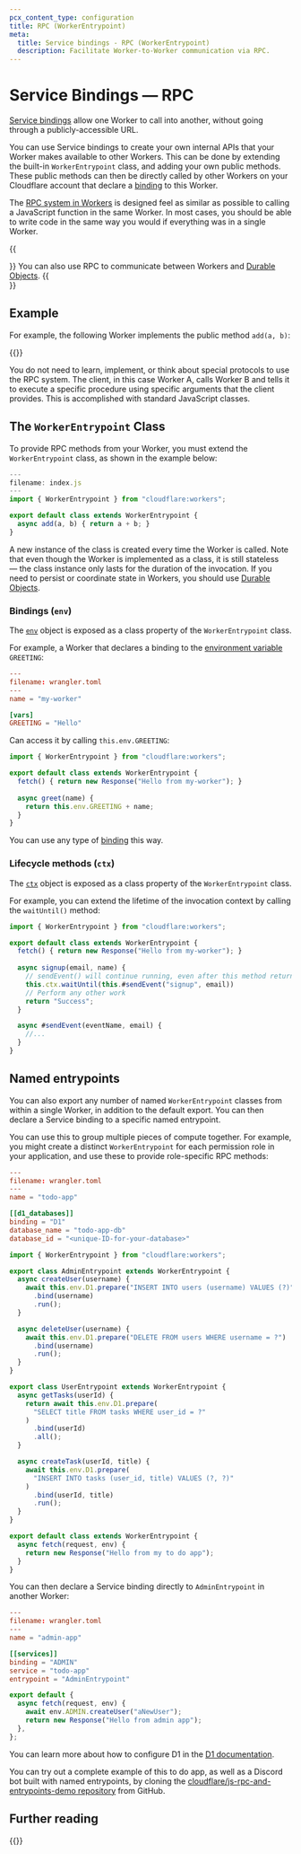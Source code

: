 ```yaml
---
pcx_content_type: configuration
title: RPC (WorkerEntrypoint)
meta:
  title: Service bindings - RPC (WorkerEntrypoint)
  description: Facilitate Worker-to-Worker communication via RPC.
---
```


# Service Bindings — RPC

[Service bindings](/workers/runtime-apis/bindings/service-bindings) allow one Worker to call into another, without going through a publicly-accessible URL.

You can use Service bindings to create your own internal APIs that your Worker makes available to other Workers. This can be done by extending the built-in `WorkerEntrypoint` class, and adding your own public methods. These public methods can then be directly called by other Workers on your Cloudflare account that declare a [binding](/workers/runtime-apis/bindings) to this Worker.

The [RPC system in Workers](/workers/runtime-apis/rpc) is designed feel as similar as possible to calling a JavaScript function in the same Worker. In most cases, you should be able to write code in the same way you would if everything was in a single Worker.

{{<Aside type="note">}}
You can also use RPC to communicate between Workers and [Durable Objects](/durable-objects/best-practices/create-durable-object-stubs/#rpc-methods).
{{</Aside>}}

## Example

For example, the following Worker implements the public method `add(a, b)`:

{{<render file="_service-binding-rpc-example.md" productFolder="workers">}}

You do not need to learn, implement, or think about special protocols to use the RPC system. The client, in this case Worker A, calls Worker B and tells it to execute a specific procedure using specific arguments that the client provides. This is accomplished with standard JavaScript classes.

## The `WorkerEntrypoint` Class

To provide RPC methods from your Worker, you must extend the `WorkerEntrypoint` class, as shown in the example below:

```js
---
filename: index.js
---
import { WorkerEntrypoint } from "cloudflare:workers";

export default class extends WorkerEntrypoint {
  async add(a, b) { return a + b; }
}
```

A new instance of the class is created every time the Worker is called. Note that even though the Worker is implemented as a class, it is still stateless — the class instance only lasts for the duration of the invocation. If you need to persist or coordinate state in Workers, you should use [Durable Objects](/durable-objects).

### Bindings (`env`)

The [`env`](/workers/runtime-apis/bindings) object is exposed as a class property of the `WorkerEntrypoint` class.

For example, a Worker that declares a binding to the [environment variable](/workers/configuration/environment-variables/) `GREETING`:

```toml
---
filename: wrangler.toml
---
name = "my-worker"

[vars]
GREETING = "Hello"
```

Can access it by calling `this.env.GREETING`:

```js
import { WorkerEntrypoint } from "cloudflare:workers";

export default class extends WorkerEntrypoint {
  fetch() { return new Response("Hello from my-worker"); }
  
  async greet(name) {
    return this.env.GREETING + name;
  }
}
```

You can use any type of [binding](/workers/runtime-apis/bindings) this way.

### Lifecycle methods (`ctx`)

The [`ctx`](/workers/runtime-apis/context) object is exposed as a class property of the `WorkerEntrypoint` class.

For example, you can extend the lifetime of the invocation context by calling the `waitUntil()` method:

```js
import { WorkerEntrypoint } from "cloudflare:workers";

export default class extends WorkerEntrypoint {
  fetch() { return new Response("Hello from my-worker"); }
  
  async signup(email, name) {
    // sendEvent() will continue running, even after this method returns a value to the caller
    this.ctx.waitUntil(this.#sendEvent("signup", email))
    // Perform any other work
    return "Success";
  }

  async #sendEvent(eventName, email) {
    //...
  }
}
```

## Named entrypoints

You can also export any number of named `WorkerEntrypoint` classes from within a single Worker, in addition to the default export. You can then declare a Service binding to a specific named entrypoint.

You can use this to group multiple pieces of compute together. For example, you might create a distinct `WorkerEntrypoint` for each permission role in your application, and use these to provide role-specific RPC methods:

```toml
---
filename: wrangler.toml
---
name = "todo-app"

[[d1_databases]]
binding = "D1"
database_name = "todo-app-db"
database_id = "<unique-ID-for-your-database>"
```

```js
import { WorkerEntrypoint } from "cloudflare:workers";

export class AdminEntrypoint extends WorkerEntrypoint {
  async createUser(username) {
    await this.env.D1.prepare("INSERT INTO users (username) VALUES (?)")
      .bind(username)
      .run();
  }

  async deleteUser(username) {
    await this.env.D1.prepare("DELETE FROM users WHERE username = ?")
      .bind(username)
      .run();
  }
}

export class UserEntrypoint extends WorkerEntrypoint {
  async getTasks(userId) {
    return await this.env.D1.prepare(
      "SELECT title FROM tasks WHERE user_id = ?"
    )
      .bind(userId)
      .all();
  }

  async createTask(userId, title) {
    await this.env.D1.prepare(
      "INSERT INTO tasks (user_id, title) VALUES (?, ?)"
    )
      .bind(userId, title)
      .run();
  }
}

export default class extends WorkerEntrypoint {
  async fetch(request, env) {
    return new Response("Hello from my to do app");
  }
}
```

You can then declare a Service binding directly to `AdminEntrypoint` in another Worker:

```toml
---
filename: wrangler.toml
---
name = "admin-app"

[[services]]
binding = "ADMIN"
service = "todo-app"
entrypoint = "AdminEntrypoint"
```

```js
export default {
  async fetch(request, env) {
    await env.ADMIN.createUser("aNewUser");
    return new Response("Hello from admin app");
  },
};
```

You can learn more about how to configure D1 in the [D1 documentation](/d1/get-started/#4-bind-your-worker-to-your-d1-database).

You can try out a complete example of this to do app, as well as a Discord bot built with named entrypoints, by cloning the [cloudflare/js-rpc-and-entrypoints-demo repository](https://github.com/cloudflare/js-rpc-and-entrypoints-demo) from GitHub.

## Further reading

{{<directory-listing folderDirectory="/workers/runtime-apis/rpc/"  showDescriptions="true">}}